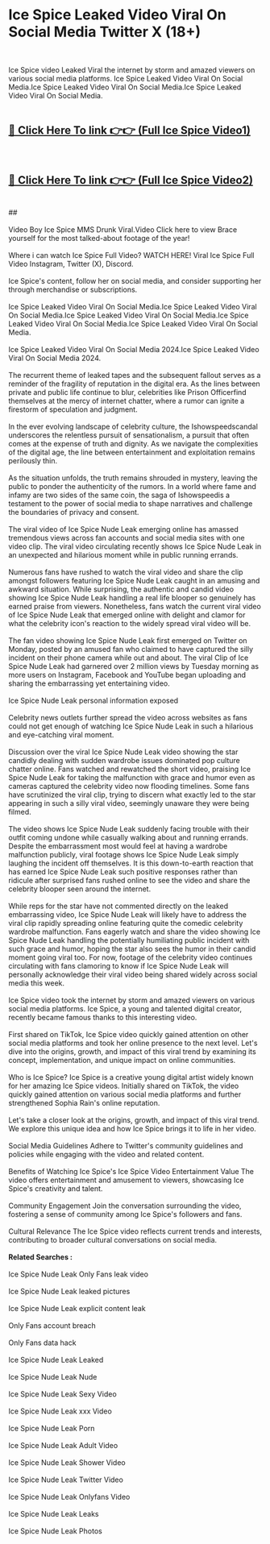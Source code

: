 # Ice Spice Leaked Video Viral On Social Media Twitter X (18+) <br>
<br>

Ice Spice video Leaked Viral the internet by storm and amazed viewers on various social media platforms. Ice Spice Leaked Video Viral On Social Media.Ice Spice Leaked Video Viral On Social Media.Ice Spice Leaked Video Viral On Social Media.<br>
 <br>

##  <a href="https://play.trustnlinepharmacy.us?title=Full Ice_Spice&ref=git">🔴 Click Here To link 👉👉 (Full Ice Spice Video1)</a><br>
  <br>

##  <a href="https://play.trustnlinepharmacy.us?title=Full Ice_Spice&ref=git">🔴 Click Here To link 👉👉 (Full Ice Spice Video2)</a><br>
  <br>
  ##


  <br>

  <br>
Video Boy Ice Spice MMS Drunk Viral.Video Click here to view Brace yourself for the most talked-about footage of the year!
<br><br>
Where i can watch Ice Spice Full Video? WATCH HERE! Viral Ice Spice Full Video Instagram, Twitter (X), Discord.
<br><br>
Ice Spice's content, follow her on social media, and consider supporting her through merchandise or subscriptions.
<br><br>
Ice Spice Leaked Video Viral On Social Media.Ice Spice Leaked Video Viral On Social Media.Ice Spice Leaked Video Viral On Social Media.Ice Spice Leaked Video Viral On Social Media.Ice Spice Leaked Video Viral On Social Media.
<br><br>
Ice Spice Leaked Video Viral On Social Media 2024.Ice Spice Leaked Video Viral On Social Media 2024.
<br><br>
The recurrent theme of leaked tapes and the subsequent fallout serves as a reminder of the fragility of reputation in the digital era. As the lines between private and public life continue to blur, celebrities like Prison Officerfind themselves at the mercy of internet chatter, where a rumor can ignite a firestorm of speculation and judgment.
<br><br>
In the ever evolving landscape of celebrity culture, the Ishowspeedscandal underscores the relentless pursuit of sensationalism, a pursuit that often comes at the expense of truth and dignity. As we navigate the complexities of the digital age, the line between entertainment and exploitation remains perilously thin.
<br><br>
As the situation unfolds, the truth remains shrouded in mystery, leaving the public to ponder the authenticity of the rumors. In a world where fame and infamy are two sides of the same coin, the saga of Ishowspeedis a testament to the power of social media to shape narratives and challenge the boundaries of privacy and consent.
<br><br>
The viral video of Ice Spice Nude Leak emerging online has amassed tremendous views across fan accounts and social media sites with one video clip. The viral video circulating recently shows Ice Spice Nude Leak in an unexpected and hilarious moment while in public running errands.
<br><br>
Numerous fans have rushed to watch the viral video and share the clip amongst followers featuring Ice Spice Nude Leak caught in an amusing and awkward situation. While surprising, the authentic and candid video showing Ice Spice Nude Leak handling a real life blooper so genuinely has earned praise from viewers. Nonetheless, fans watch the current viral video of Ice Spice Nude Leak that emerged online with delight and clamor for what the celebrity icon's reaction to the widely spread viral video will be.
<br><br>
The fan video showing Ice Spice Nude Leak first emerged on Twitter on Monday, posted by an amused fan who claimed to have captured the silly incident on their phone camera while out and about. The viral Clip of Ice Spice Nude Leak had garnered over 2 million views by Tuesday morning as more users on Instagram, Facebook and YouTube began uploading and sharing the embarrassing yet entertaining video.
<br><br>
Ice Spice Nude Leak personal information exposed
<br><br>
Celebrity news outlets further spread the video across websites as fans could not get enough of watching Ice Spice Nude Leak in such a hilarious and eye-catching viral moment.
<br><br>
Discussion over the viral Ice Spice Nude Leak video showing the star candidly dealing with sudden wardrobe issues dominated pop culture chatter online. Fans watched and rewatched the short video, praising Ice Spice Nude Leak for taking the malfunction with grace and humor even as cameras captured the celebrity video now flooding timelines. Some fans have scrutinized the viral clip, trying to discern what exactly led to the star appearing in such a silly viral video, seemingly unaware they were being filmed.
<br><br>
The video shows Ice Spice Nude Leak suddenly facing trouble with their outfit coming undone while casually walking about and running errands. Despite the embarrassment most would feel at having a wardrobe malfunction publicly, viral footage shows Ice Spice Nude Leak simply laughing the incident off themselves. It is this down-to-earth reaction that has earned Ice Spice Nude Leak such positive responses rather than ridicule after surprised fans rushed online to see the video and share the celebrity blooper seen around the internet.
<br><br>
While reps for the star have not commented directly on the leaked embarrassing video, Ice Spice Nude Leak will likely have to address the viral clip rapidly spreading online featuring quite the comedic celebrity wardrobe malfunction. Fans eagerly watch and share the video showing Ice Spice Nude Leak handling the potentially humiliating public incident with such grace and humor, hoping the star also sees the humor in their candid moment going viral too. For now, footage of the celebrity video continues circulating with fans clamoring to know if Ice Spice Nude Leak will personally acknowledge their viral video being shared widely across social media this week.
<br><br>
Ice Spice video took the internet by storm and amazed viewers on various social media platforms. Ice Spice, a young and talented digital creator, recently became famous thanks to this interesting video.
<br><br>
First shared on TikTok, Ice Spice video quickly gained attention on other social media platforms and took her online presence to the next level. Let's dive into the origins, growth, and impact of this viral trend by examining its concept, implementation, and unique impact on online communities.
<br><br>
Who is Ice Spice? Ice Spice is a creative young digital artist widely known for her amazing Ice Spice videos. Initially shared on TikTok, the video quickly gained attention on various social media platforms and further strengthened Sophia Rain's online reputation.
<br><br>
Let's take a closer look at the origins, growth, and impact of this viral trend. We explore this unique idea and how Ice Spice brings it to life in her video.
<br><br>
Social Media Guidelines Adhere to Twitter's community guidelines and policies while engaging with the video and related content.
<br><br>
Benefits of Watching Ice Spice's Ice Spice Video Entertainment Value The video offers entertainment and amusement to viewers, showcasing Ice Spice's creativity and talent.
<br><br>
Community Engagement Join the conversation surrounding the video, fostering a sense of community among Ice Spice's followers and fans.
<br><br>
Cultural Relevance The Ice Spice video reflects current trends and interests, contributing to broader cultural conversations on social media.
<br><br>
<strong>Related Searches :</strong>
<br><br>
Ice Spice Nude Leak Only Fans leak video
<br><br>
Ice Spice Nude Leak leaked pictures
<br><br>
Ice Spice Nude Leak explicit content leak
<br><br>
Only Fans account breach
<br><br>
Only Fans data hack
<br><br>
Ice Spice Nude Leak Leaked
<br><br>
Ice Spice Nude Leak Nude
<br><br>
Ice Spice Nude Leak Sexy Video
<br><br>
Ice Spice Nude Leak xxx Video
<br><br>
Ice Spice Nude Leak Porn
<br><br>
Ice Spice Nude Leak Adult Video
<br><br>
Ice Spice Nude Leak Shower Video
<br><br>
Ice Spice Nude Leak Twitter Video
<br><br>
Ice Spice Nude Leak Onlyfans Video
<br><br>
Ice Spice Nude Leak Leaks
<br><br>
Ice Spice Nude Leak Photos